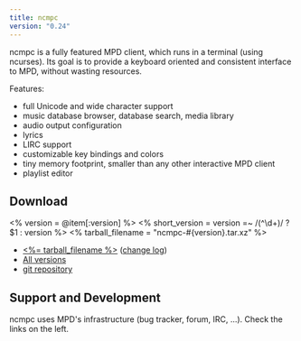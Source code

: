 ```yaml
---
title: ncmpc
version: "0.24"
---
```


ncmpc is a fully featured MPD client, which runs in a terminal (using
ncurses). Its goal is to provide a keyboard oriented and consistent
interface to MPD, without wasting resources.

Features:

- full Unicode and wide character support
- music database browser, database search, media library
- audio output configuration
- lyrics
- LIRC support
- customizable key bindings and colors
- tiny memory footprint, smaller than any other interactive MPD client
- playlist editor

## Download

<% version = @item[:version] %>
<% short_version = version =~ /(^\d+)/ ? $1 : version %>
<% tarball_filename = "ncmpc-#{version}.tar.xz" %>

- [<%= tarball_filename %>](/download/ncmpc/<%=short_version%>/<%=tarball_filename%>)
  ([change log](http://git.musicpd.org/cgit/master/ncmpc.git/plain/NEWS?h=v<%=version%>))
- [All versions](/download/ncmpc/)
- [git repository](http://git.musicpd.org/cgit/master/ncmpc.git/)

## Support and Development

ncmpc uses MPD's infrastructure (bug tracker, forum, IRC, ...).  Check
the links on the left.
